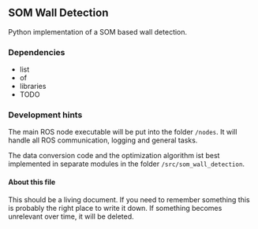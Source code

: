 ## SOM Wall Detection

Python implementation of a SOM based wall detection.

### Dependencies

- list
- of
- libraries
- TODO

### Development hints

The main ROS node executable will be put into the folder ```/nodes```. It will
handle all ROS communication, logging and general tasks.

The data conversion code and the optimization algorithm ist best implemented in
separate modules in the folder ```/src/som_wall_detection```.

#### About this file

This should be a living document. If you need to remember something this is
probably the right place to write it down. If something becomes unrelevant over
time, it will be deleted.


